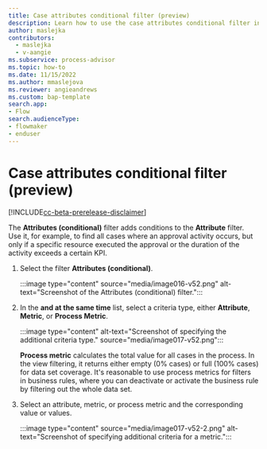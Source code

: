 ```yaml
---
title: Case attributes conditional filter (preview)
description: Learn how to use the case attributes conditional filter in the Minit desktop application for Microsoft Power Automate process advisor.
author: maslejka
contributors:
  - maslejka
  - v-aangie
ms.subservice: process-advisor
ms.topic: how-to
ms.date: 11/15/2022
ms.author: mmaslejova
ms.reviewer: angieandrews
ms.custom: bap-template
search.app:
- Flow
search.audienceType:
- flowmaker
- enduser
---
```


# Case attributes conditional filter (preview)

[!INCLUDE[cc-beta-prerelease-disclaimer](../includes/cc-beta-prerelease-disclaimer.md)]

The **Attributes (conditional)** filter adds conditions to the **Attribute** filter. Use it, for example, to find all cases where an approval activity occurs, but only if a specific resource executed the approval or the duration of the activity exceeds a certain KPI.

1. Select the filter **Attributes (conditional)**.

    :::image type="content" source="media/image016-v52.png" alt-text="Screenshot of the Attributes (conditional) filter.":::

1. In the **and at the same time** list, select a criteria type, either **Attribute**, **Metric**, or **Process Metric**.

   :::image type="content" alt-text="Screenshot of specifying the additional criteria type." source="media/image017-v52.png":::

   **Process metric** calculates the total value for all cases in the process. In the view filtering, it returns either empty (0% cases) or full (100% cases) for data set coverage. It's reasonable to use process metrics for filters in business rules, where you can deactivate or activate the business rule by filtering out the whole data set.

1. Select an attribute, metric, or process metric and the corresponding value or values.

    :::image type="content" source="media/image017-v52-2.png" alt-text="Screenshot of specifying additional criteria for a metric.":::
